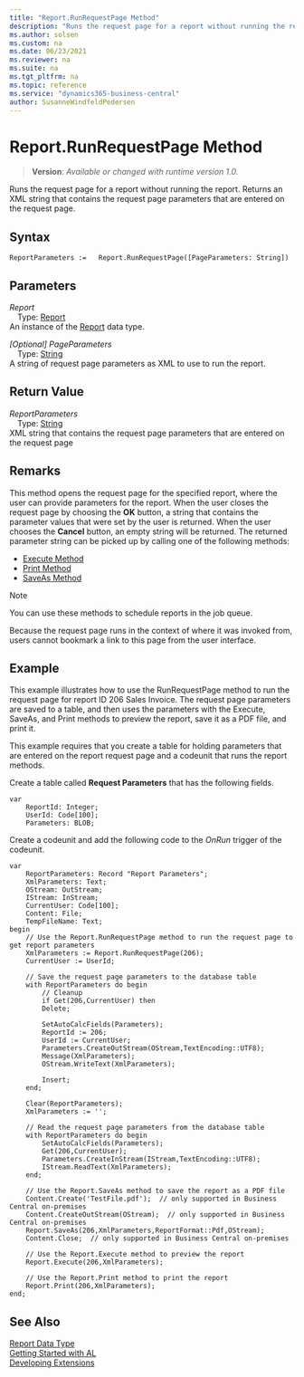 ```yaml
---
title: "Report.RunRequestPage Method"
description: "Runs the request page for a report without running the report."
ms.author: solsen
ms.custom: na
ms.date: 06/23/2021
ms.reviewer: na
ms.suite: na
ms.tgt_pltfrm: na
ms.topic: reference
ms.service: "dynamics365-business-central"
author: SusanneWindfeldPedersen
---
```

[//]: # (START>DO_NOT_EDIT)
[//]: # (IMPORTANT:Do not edit any of the content between here and the END>DO_NOT_EDIT.)
[//]: # (Any modifications should be made in the .xml files in the ModernDev repo.)
# Report.RunRequestPage Method
> **Version**: _Available or changed with runtime version 1.0._

Runs the request page for a report without running the report. Returns an XML string that contains the request page parameters that are entered on the request page.


## Syntax
```AL
ReportParameters :=   Report.RunRequestPage([PageParameters: String])
```
## Parameters
*Report*  
&emsp;Type: [Report](report-data-type.md)  
An instance of the [Report](report-data-type.md) data type.  

*[Optional] PageParameters*  
&emsp;Type: [String](../string/string-data-type.md)  
A string of request page parameters as XML to use to run the report.  


## Return Value
*ReportParameters*  
&emsp;Type: [String](../string/string-data-type.md)  
XML string that contains the request page parameters that are entered on the request page


[//]: # (IMPORTANT: END>DO_NOT_EDIT)

## Remarks  
 This method opens the request page for the specified report, where the user can provide parameters for the report. When the user closes the request page by choosing the **OK** button, a string that contains the parameter values that were set by the user is returned. When the user chooses the **Cancel** button, an empty string will be returned. The returned parameter string can be picked up by calling one of the following methods:  

- [Execute Method](reportinstance-execute-method.md)  
- [Print Method](reportinstance-print-method.md)  
- [SaveAs Method](reportinstance-saveas-method.md)  

> [!NOTE]  
> You can use these methods to schedule reports in the job queue.  

Because the request page runs in the context of where it was invoked from, users cannot bookmark a link to this page from the user interface.  

## Example  
 This example illustrates how to use the RunRequestPage method to run the request page for report ID 206 Sales Invoice. The request page parameters are saved to a table, and then uses the parameters with the Execute, SaveAs, and Print methods to preview the report, save it as a PDF file, and print it.  

 This example requires that you create a table for holding parameters that are entered on the report request page and a codeunit that runs the report methods.  

 Create a table called **Request Parameters** that has the following fields.  

```al
var
    ReportId: Integer;
    UserId: Code[100];
    Parameters: BLOB;
```  

 Create a codeunit and add the following code to the *OnRun* trigger of the codeunit.  

```al
var
    ReportParameters: Record "Report Parameters";
    XmlParameters: Text;
    OStream: OutStream;
    IStream: InStream;
    CurrentUser: Code[100];
    Content: File;
    TempFileName: Text;
begin
    // Use the Report.RunRequestPage method to run the request page to get report parameters  
    XmlParameters := Report.RunRequestPage(206);  
    CurrentUser := UserId;  
    
    // Save the request page parameters to the database table  
    with ReportParameters do begin  
        // Cleanup  
        if Get(206,CurrentUser) then  
        Delete;  
    
        SetAutoCalcFields(Parameters);  
        ReportId := 206;  
        UserId := CurrentUser;  
        Parameters.CreateOutStream(OStream,TextEncoding::UTF8);  
        Message(XmlParameters);  
        OStream.WriteText(XmlParameters);  
    
        Insert;  
    end;  
    
    Clear(ReportParameters);  
    XmlParameters := '';  
    
    // Read the request page parameters from the database table  
    with ReportParameters do begin  
        SetAutoCalcFields(Parameters);  
        Get(206,CurrentUser);  
        Parameters.CreateInStream(IStream,TextEncoding::UTF8);  
        IStream.ReadText(XmlParameters);  
    end;  
    
    // Use the Report.SaveAs method to save the report as a PDF file  
    Content.Create('TestFile.pdf');  // only supported in Business Central on-premises
    Content.CreateOutStream(OStream);  // only supported in Business Central on-premises
    Report.SaveAs(206,XmlParameters,ReportFormat::Pdf,OStream);  
    Content.Close;  // only supported in Business Central on-premises
    
    // Use the Report.Execute method to preview the report  
    Report.Execute(206,XmlParameters);  
    
    // Use the Report.Print method to print the report  
    Report.Print(206,XmlParameters);  
end;

```  


## See Also
[Report Data Type](report-data-type.md)  
[Getting Started with AL](../../devenv-get-started.md)  
[Developing Extensions](../../devenv-dev-overview.md)